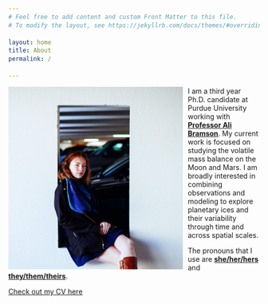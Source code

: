 ```yaml
---
# Feel free to add content and custom Front Matter to this file.
# To modify the layout, see https://jekyllrb.com/docs/themes/#overriding-theme-defaults

layout: home
title: About
permalink: /

---
```



<img src="/images/main/kris_modelling2017_crop2.JPG" 
     alt="Kris in a cut out of a white parking garage wall, circa 2017"
     style="float: left; margin-right: 10px;"
     width="350" />

I am a third year Ph.D. candidate at Purdue University working with <a href="https://www.eaps.purdue.edu/bramson/" target="_blank"> <b> Professor Ali Bramson</b></a>. My current work is focused on studying the volatile mass balance on the Moon and Mars. 
 I am broadly interested in combining observations and modeling to explore planetary ices and their variability through time and across spatial scales.

The pronouns that I use are <a href="https://www.mypronouns.org/she-her" target="_blank"> <b>she/her/hers</b> </a> and <a href="https://www.mypronouns.org/they-them" target="_blank"> <b>they/them/theirs</b></a>.


<a href="/KrisLaferriere_CV_May2023.pdf" target="_blank"> Check out my CV here </a>
